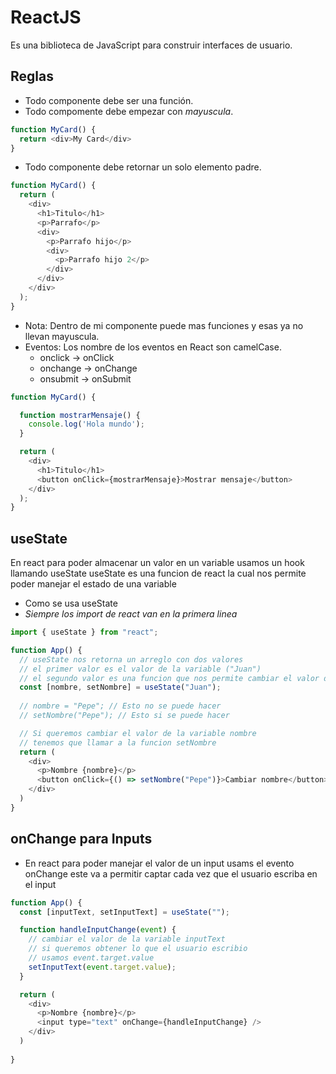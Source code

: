 # ReactJS

Es una biblioteca de JavaScript para construir interfaces de usuario.

## Reglas

- Todo componente debe ser una función.
- Todo compomente debe empezar con *mayuscula*.

```js
function MyCard() {
  return <div>My Card</div>
}
```

- Todo componente debe retornar un solo elemento padre.

```js
function MyCard() {
  return (
    <div>
      <h1>Titulo</h1>
      <p>Parrafo</p>
      <div>
        <p>Parrafo hijo</p>
        <div>
          <p>Parrafo hijo 2</p>
        </div>
      </div>
    </div>
  );
}
```

- Nota: Dentro de mi componente puede mas funciones y esas ya no llevan mayuscula.
- Eventos: Los nombre de los eventos en React son camelCase.
  - onclick -> onClick
  - onchange -> onChange
  - onsubmit -> onSubmit

```js
function MyCard() {

  function mostrarMensaje() {
    console.log('Hola mundo');
  }

  return (
    <div>
      <h1>Titulo</h1>
      <button onClick={mostrarMensaje}>Mostrar mensaje</button>
    </div>
  );
}
```

## useState

En react para poder almacenar un valor en un variable
usamos un hook llamando useState
useState es una funcion de react la cual nos permite poder
manejar el estado de una variable

- Como se usa useState
- *Siempre los import de react van en la primera linea*

```js
import { useState } from "react";

function App() {
  // useState nos retorna un arreglo con dos valores
  // el primer valor es el valor de la variable ("Juan")
  // el segundo valor es una funcion que nos permite cambiar el valor de la variable
  const [nombre, setNombre] = useState("Juan");
  
  // nombre = "Pepe"; // Esto no se puede hacer
  // setNombre("Pepe"); // Esto si se puede hacer

  // Si queremos cambiar el valor de la variable nombre
  // tenemos que llamar a la funcion setNombre
  return (
    <div>
      <p>Nombre {nombre}</p>
      <button onClick={() => setNombre("Pepe")}>Cambiar nombre</button>
    </div>
  )
}
```

## onChange para Inputs

- En react para poder manejar el valor de un input usams el evento onChange
este va a permitir captar cada vez que el usuario escriba en el input

```js
function App() {
  const [inputText, setInputText] = useState("");

  function handleInputChange(event) {
    // cambiar el valor de la variable inputText
    // si queremos obtener lo que el usuario escribio
    // usamos event.target.value
    setInputText(event.target.value);
  }

  return (
    <div>
      <p>Nombre {nombre}</p>
      <input type="text" onChange={handleInputChange} />
    </div>
  )
  
}
```
